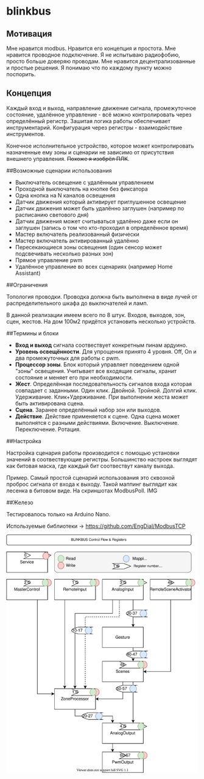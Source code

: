 # blinkbus

## Мотивация

Мне нравится modbus. Нравится его концепция и простота. 
Мне нравится проводное подключение. Я не испытываю радиофобию, просто больше доверяю проводам.
Мне нравится децентрализованные и простые решения.
Я понимаю что по каждому пункту можно поспорить.

## Концепция

Каждый вход и выход, направление движение сигнала, промежуточное состояние, удалённое управление - всё можно контролировать через определённый регистр. Зашитая логика работы обеспечивает инструментарий. Конфигурация через регистры - взаимодействие инструментов.

Конечное исполнительное устройство, которое может контролировать назначенные ему зоны и сценарии не зависимо от присутствия внешнего управления. ~~Похоже я изобрёл ПЛК~~.

##Возможные сценарии использования

* Выключатель освещение с удалённым управлением
* Проходной выключатель на кнопке без фиксатора
* Одна кнопка на N каналов освещения
* Датчик движения который активирует приглушенное освещение 
* Датчик движения может быть удалённо заглушен (например по расписанию светового дня)
* Датчик движения может считываться удалённо даже если он заглушен (запись о том что кто-проходил в определённое время)
* Мастер включатель реализованный физически
* Мастер включатель активированный удалённо
* Пересекающиеся зоны освещения (один сенсор может подсвечивать несколько разных зон)
* Прямое управление pwm
* Удалённое управление во всех сценариях (например Home Assistant)

##Ограничения

Топология проводки. Проводка должна быть выполнена в виде лучей от распределительного шкафа до выключателей и ламп.

В данной реализации имеем всего по 8 штук. Входов, выходов, зон, сцен, жестов. На дом 100м2 придётся установить несколько устройств.

##Термины и блоки

* **Вход и выход** сигнала соотвествует конкретным пинам ардуино.
* **Уровень освещённости**. Для упрощения принято 4 уровня. Off, On и два промежуточных для работы с pwm.
* **Процессор зоны**. Блок который управляет поведением одной "зоны" освещения. Учитывает все входящие сигналы, хранит состояние и меняет его при необходимости.
* **Жест**. Определённая последовательность сигналов входа которая совпадает с заданными. Один клик. Двойной. Тройной. Долгий клик. Удерживание. Клик+Удерживание. При выполнении жеста может быть активирована сцена.
* **Сцена**. Заранее определённый набор зон или выходов.
* **Действие**. Действие применяется к сцене. Одна сцена может выполнятся с разными действиями. Включение. Выключение. Переключение. Ротация.

##Настройка

Настройка сценария работы производится с помощью установки значений в соотвествующие регистры. Большинство настроек выглядят как битовая маска, где каждый бит соотвествут каналу выхода.

Пример. Самый простой сценарий использования это сквозной проброс сигнала от входа к выходу. Такой маппинг выглядит как лесенка в битовом виде. На скриншотах ModbusPoll.
IMG

##Железо

Тестировалось только на Arduino Nano. 



Используемые библиотеки -> https://github.com/EngDial/ModbusTCP

![contr](docs/BLINKBUS_Control_Flow_&_Registers.svg)